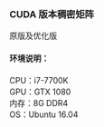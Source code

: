 ### CUDA 版本稠密矩阵<br>
原版及优化版<br>

#### 环境说明：<br>
CPU：i7-7700K  <br>
GPU：GTX 1080  <br>
内存：8G DDR4 <br>
OS：Ubuntu 16.04<br>
